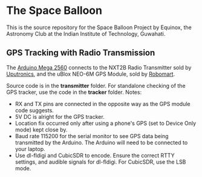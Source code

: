 # The Space Balloon
This is the source repository for the Space Balloon Project by Equinox, the Astronomy Club at the Indian Institute of Technology, Guwahati.

## GPS Tracking with Radio Transmission
The [Arduino Mega 2560](https://robokits.co.in/arduino/boards/arduino-mega-2560-r3-board) connects to the NXT2B Radio Transmitter sold by [Uputronics](https://store.uputronics.com/index.php?route=product/product&path=61&product_id=60), and the uBlox NEO-6M GPS Module, sold by [Robomart](https://robokits.co.in/wireless-solutions/gps-glonass/gps-module-neo-6m-ublox-with-micro-usb-interface?gclid=Cj0KCQjwsMDeBRDMARIsAKrOP7FtsVDHofjzGtLrRC6FFTopl2FRNuzXKjxqe9zFJWN8-V1Z6QYoBYAaAvQdEALw_wcB).  

Source code is in the **transmitter** folder. For standalone checking of the GPS tracker, use the code in the **tracker** folder.
Notes: 
* RX and TX pins are connected in the opposite way as the GPS module code suggests.
* 5V DC is alright for the GPS tracker.
* Location fix occurred only after using a phone's GPS (set to Device Only mode) kept close by.
* Baud rate 115200 for the serial monitor to see GPS data being transmitted by the Arduino. The Arduino will need to be connected to your laptop.
* Use dl-fldigi and CubicSDR to encode. Ensure the correct RTTY settings, and audible signals for dl-fldigi. For CubicSDR, use the LSB mode.